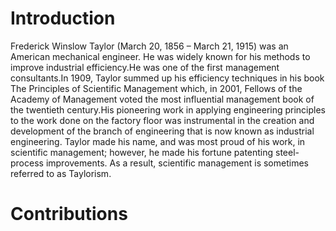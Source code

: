 # Introduction
Frederick Winslow Taylor (March 20, 1856 – March 21, 1915) was an American mechanical engineer. He was widely known for his methods to improve industrial efficiency.He was one of the first management consultants.In 1909, Taylor summed up his efficiency techniques in his book The Principles of Scientific Management which, in 2001, Fellows of the Academy of Management voted the most influential management book of the twentieth century.His pioneering work in applying engineering principles to the work done on the factory floor was instrumental in the creation and development of the branch of engineering that is now known as industrial engineering. Taylor made his name, and was most proud of his work, in scientific management; however, he made his fortune patenting steel-process improvements. As a result, scientific management is sometimes referred to as Taylorism.

# Contributions
